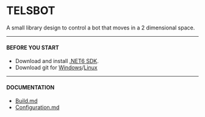 # TELSBOT #

A small library design to control a bot that moves in a 2 dimensional space.
- - - -
#### BEFORE YOU START ####
* Download and install [.NET6 SDK](https://dotnet.microsoft.com/en-us/download/dotnet/6.0 ".NET6 SDK").
* Download git for [Windows](https://gitforwindows.org/ "Windows")/[Linux](https://git-scm.com/download/linux "Linux")

- - - -
#### DOCUMENTATION ####

* [Build.md](/docs/build.md "Build.md") 
* [Configuration.md](/docs/configuration.md "Configuration.md")

